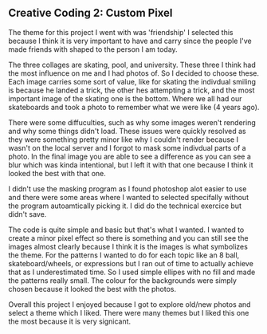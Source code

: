 ## Creative Coding 2: Custom Pixel


The theme for this project I went with was 'friendship' I selected this because I think it is very important to have and carry since the people I've made friends with shaped to the person I am today.

The three collages are skating, pool, and university. These three I think had the most influence on me and I had photos of. So I decided to choose these. Each image carries some sort of value, like for skating the indivdual smiling is because he landed a trick, the other hes attempting a trick, and the most important image of the skating one is the bottom. Where we all had our skateboards and took a photo to remember what we were like (4 years ago).

There were some diffuculties, such as why some images weren't rendering and why some things didn't load. These issues were quickly resolved as they were something pretty minor like why I couldn't render because I wasn't on the local server and I forgot to mask some indivdual parts of a photo. In the final image you are able to see a difference as you can see a blur which was kinda intentional, but I left it with that one because I think it looked the best with that one.

I didn't use the masking program as I found photoshop alot easier to use and there were some areas where I wanted to selected specifally without the program autoamtically picking it. I did do the technical exercice but didn't save.

The code is quite simple and basic but that's what I wanted. I wanted to create a minor pixel effect so there is something and you can still see the images almost clearly because I think it is the images is what symbolizes the theme. For the patterns I wanted to do for each topic like an 8 ball, skateboard/wheels, or expressions but I ran out of time to actually achieve that as I underestimated time. So I used simple ellipes with no fill and made the patterns really small. The colour for the backgrounds were simply chosen because it looked the best with the photos. 

Overall this project I enjoyed because I got to explore old/new photos and select a theme which I liked. There were many themes but I liked this one the most because it is very signicant. 


